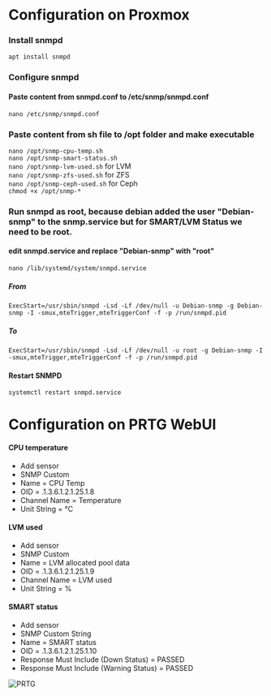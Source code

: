 # Configuration on Proxmox

### Install snmpd
`apt install snmpd`

### Configure snmpd
#### Paste content from snmpd.conf to /etc/snmp/snmpd.conf
`nano /etc/snmp/snmpd.conf`

### Paste content from sh file to /opt folder and make executable
`nano /opt/snmp-cpu-temp.sh`<br/>
`nano /opt/snmp-smart-status.sh`<br/>
`nano /opt/snmp-lvm-used.sh` for LVM<br/>
`nano /opt/snmp-zfs-used.sh` for ZFS<br/>
`nano /opt/snmp-ceph-used.sh` for Ceph<br/>
`chmod +x /opt/snmp-*`

### Run snmpd as root, because debian added the user "Debian-snmp" to the snmp.service but for SMART/LVM Status we need to be root.
#### edit snmpd.service and replace "Debian-snmp" with "root"
`nano /lib/systemd/system/snmpd.service`
##### From
```
ExecStart=/usr/sbin/snmpd -Lsd -Lf /dev/null -u Debian-snmp -g Debian-snmp -I -smux,mteTrigger,mteTriggerConf -f -p /run/snmpd.pid
```
##### To
```
ExecStart=/usr/sbin/snmpd -Lsd -Lf /dev/null -u root -g Debian-snmp -I -smux,mteTrigger,mteTriggerConf -f -p /run/snmpd.pid
```
#### Restart SNMPD
`systemctl restart snmpd.service`


# Configuration on PRTG WebUI
#### CPU temperature
* Add sensor
* SNMP Custom
* Name = CPU Temp
* OID = .1.3.6.1.2.1.25.1.8
* Channel Name = Temperature
* Unit String = °C

#### LVM used
* Add sensor
* SNMP Custom
* Name = LVM allocated pool data
* OID = .1.3.6.1.2.1.25.1.9
* Channel Name = LVM used
* Unit String = %

#### SMART status
* Add sensor
* SNMP Custom String
* Name = SMART status
* OID = .1.3.6.1.2.1.25.1.10
* Response Must Include (Down Status) = PASSED
* Response Must Include (Warning Status) = PASSED

![PRTG](https://i.postimg.cc/DZNMD74V/PRTG.png)
